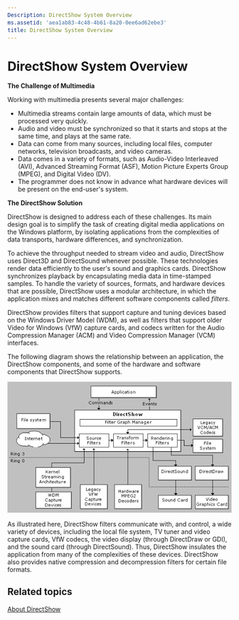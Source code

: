 ```yaml
---
Description: DirectShow System Overview
ms.assetid: 'aea1ab83-4c48-4b61-8a20-0ee6ad62ebe3'
title: DirectShow System Overview
---
```


# DirectShow System Overview

**The Challenge of Multimedia**

Working with multimedia presents several major challenges:

-   Multimedia streams contain large amounts of data, which must be processed very quickly.
-   Audio and video must be synchronized so that it starts and stops at the same time, and plays at the same rate.
-   Data can come from many sources, including local files, computer networks, television broadcasts, and video cameras.
-   Data comes in a variety of formats, such as Audio-Video Interleaved (AVI), Advanced Streaming Format (ASF), Motion Picture Experts Group (MPEG), and Digital Video (DV).
-   The programmer does not know in advance what hardware devices will be present on the end-user's system.

**The DirectShow Solution**

DirectShow is designed to address each of these challenges. Its main design goal is to simplify the task of creating digital media applications on the Windows platform, by isolating applications from the complexities of data transports, hardware differences, and synchronization.

To achieve the throughput needed to stream video and audio, DirectShow uses Direct3D and DirectSound whenever possible. These technologies render data efficiently to the user's sound and graphics cards. DirectShow synchronizes playback by encapsulating media data in time-stamped samples. To handle the variety of sources, formats, and hardware devices that are possible, DirectShow uses a modular architecture, in which the application mixes and matches different software components called *filters*.

DirectShow provides filters that support capture and tuning devices based on the Windows Driver Model (WDM), as well as filters that support older Video for Windows (VfW) capture cards, and codecs written for the Audio Compression Manager (ACM) and Video Compression Manager (VCM) interfaces.

The following diagram shows the relationship between an application, the DirectShow components, and some of the hardware and software components that DirectShow supports.

![high level architecture](images/arch-oview2.png)

As illustrated here, DirectShow filters communicate with, and control, a wide variety of devices, including the local file system, TV tuner and video capture cards, VfW codecs, the video display (through DirectDraw or GDI), and the sound card (through DirectSound). Thus, DirectShow insulates the application from many of the complexities of these devices. DirectShow also provides native compression and decompression filters for certain file formats.

## Related topics

<dl> <dt>

[About DirectShow](about-directshow.md)
</dt> </dl>

 

 



